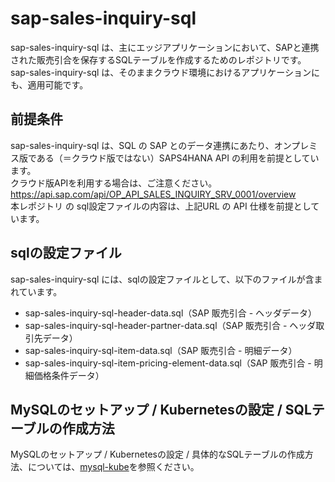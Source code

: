 # sap-sales-inquiry-sql   

sap-sales-inquiry-sql は、主にエッジアプリケーションにおいて、SAPと連携された販売引合を保存するSQLテーブルを作成するためのレポジトリです。  
sap-sales-inquiry-sql は、そのままクラウド環境におけるアプリケーションにも、適用可能です。  

## 前提条件  
sap-sales-inquiry-sql は、SQL の SAP とのデータ連携にあたり、オンプレミス版である（＝クラウド版ではない）SAPS4HANA API の利用を前提としています。  
クラウド版APIを利用する場合は、ご注意ください。  
https://api.sap.com/api/OP_API_SALES_INQUIRY_SRV_0001/overview   
本レポジトリ の sql設定ファイルの内容は、上記URL の API 仕様を前提としています。    

## sqlの設定ファイル

sap-sales-inquiry-sql には、sqlの設定ファイルとして、以下のファイルが含まれています。  

* sap-sales-inquiry-sql-header-data.sql（SAP 販売引合 - ヘッダデータ）
* sap-sales-inquiry-sql-header-partner-data.sql（SAP 販売引合 - ヘッダ取引先データ）
* sap-sales-inquiry-sql-item-data.sql（SAP 販売引合 - 明細データ）  
* sap-sales-inquiry-sql-item-pricing-element-data.sql（SAP 販売引合 - 明細価格条件データ）  

## MySQLのセットアップ / Kubernetesの設定 / SQLテーブルの作成方法

MySQLのセットアップ / Kubernetesの設定 / 具体的なSQLテーブルの作成方法、については、[mysql-kube](https://github.com/latonaio/mysql-kube)を参照ください。
